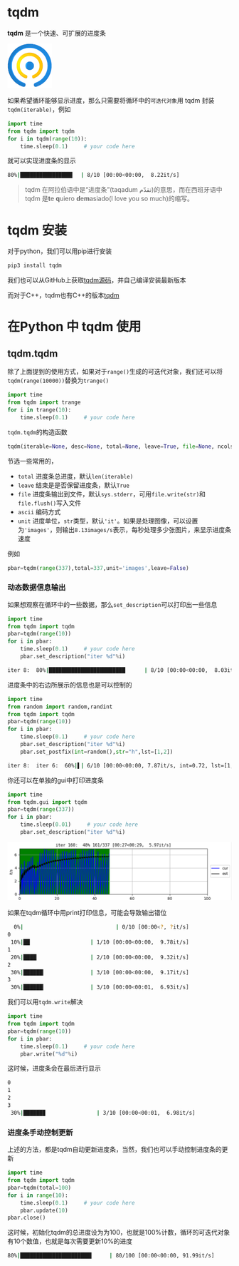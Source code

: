 # tqdm
**tqdm** 是一个快速、可扩展的进度条

![tqdm](./logo.gif)

如果希望循环能够显示进度，那么只需要将循环中的`可迭代对象`用 tqdm 封装 `tqdm(iterable)`，例如
```python
import time
from tqdm import tqdm
for i in tqdm(range(10)):
    time.sleep(0.1)     # your code here
```
就可以实现进度条的显示
```bash
80%|████████████████▍  | 8/10 [00:00<00:00,  8.22it/s]
```

> tqdm 在阿拉伯语中是“进度条”(taqadum تقدّم)的意思，而在西班牙语中tqdm 是**t**e **q**uiero **d**e**m**asiado(I love you so much)的缩写。

# tqdm 安装
对于python，我们可以用pip进行安装
```bash
pip3 install tqdm
```
我们也可以从GitHub上获取[tqdm源码](https://github.com/tqdm/tqdm)，并自己编译安装最新版本

而对于C++，tqdm也有C++的版本[tqdm](https://github.com/tqdm/tqdm.cpp)

# 在Python 中 tqdm 使用
## tqdm.tqdm
除了上面提到的使用方式，如果对于`range()`生成的可迭代对象，我们还可以将`tqdm(range(10000))`替换为`trange()`
```python
import time
from tqdm import trange
for i in trange(10):
    time.sleep(0.1)     # your code here
```

`tqdm.tqdm`的构造函数
```python
tqdm(iterable=None, desc=None, total=None, leave=True, file=None, ncols=None, mininterval=0.1, maxinterval=10, miniters=None, ascii=None, disable=False, unit='it', unit_scale=False, dynamic_ncols=False, smoothing=0.3, bar_format=None, initial=0, position=None, postfix=None, unit_divisor=1000, write_bytes=None, lock_args=None, nrows=None, colour=None, delay=0, gui=False, **kwargs)
```
节选一些常用的，
- `total` 进度条总进度，默认`len(iterable)`
- `leave` 结束是是否保留进度条，默认`True`
- `file` 进度条输出到文件，默认`sys.stderr`，可用`file.write(str)`和`file.flush()`写入文件
- `ascii` 编码方式
- `unit` 进度单位，`str`类型，默认`'it'`。如果是处理图像，可以设置为`'images'`，则输出`8.13images/s`表示，每秒处理多少张图片，来显示进度条速度

例如
```python
pbar=tqdm(range(337),total=337,unit='images',leave=False)
```

### 动态数据信息输出
如果想观察在循环中的一些数据，那么`set_description`可以打印出一些信息
```python
import time
from tqdm import tqdm
pbar=tqdm(range(10))
for i in pbar:
    time.sleep(0.1)     # your code here
    pbar.set_description("iter %d"%i)
```
```bash
iter 8:  80%|████████████████████████      | 8/10 [00:00<00:00,  8.03it/s]
```
进度条中的右边所展示的信息也是可以控制的
```python
import time
from random import random,randint
from tqdm import tqdm
pbar=tqdm(range(10))
for i in pbar:
    time.sleep(0.1)     # your code here
    pbar.set_description("iter %d"%i)
    pbar.set_postfix(int=random(),str="h",lst=[1,2])
```
```bash
iter 8:  iter 6:  60%|▌| 6/10 [00:00<00:00, 7.87it/s, int=0.72, lst=[1, 2], str=h]
```

你还可以在单独的gui中打印进度条
```python
import time
from tqdm.gui import tqdm
pbar=tqdm(range(337))
for i in pbar:
    time.sleep(0.01)     # your code here
    pbar.set_description("iter %d"%i)
```
![GUI中显示进度条](./tqdmgui.png)

如果在tqdm循环中用print打印信息，可能会导致输出错位
```bash
  0%|                             | 0/10 [00:00<?, ?it/s]
0
 10%|██                   | 1/10 [00:00<00:00,  9.78it/s] 
1
 20%|████▏                | 2/10 [00:00<00:00,  9.32it/s] 
2
 30%|██████▎              | 3/10 [00:00<00:00,  9.17it/s] 
3
 30%|██████▎              | 3/10 [00:00<00:01,  6.93it/s]
```
我们可以用`tqdm.write`解决
```python
import time
from tqdm import tqdm
pbar=tqdm(range(10))
for i in pbar:
    time.sleep(0.1)     # your code here
    pbar.write("%d"%i)
```
这时候，进度条会在最后进行显示
```bash
0
1
2
3
 30%|██████▉                | 3/10 [00:00<00:01,  6.98it/s] 
```
### 进度条手动控制更新
上述的方法，都是tqdm自动更新进度条，当然，我们也可以手动控制进度条的更新
```python
import time
from tqdm import tqdm
pbar=tqdm(total=100)
for i in range(10):
    time.sleep(0.1)     # your code here
    pbar.update(10)
pbar.close()
```
这时候，初始化tqdm的总进度设为为100，也就是100%计数，循环的可迭代对象有10个数值，也就是每次需要更新10%的进度
```bash
80%|██████████████████████▍     | 80/100 [00:00<00:00, 91.99it/s] 
```

